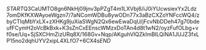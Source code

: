 $START$Q3CaUMTO8gn6NkHj09jnv3pPZgT4m1LXVbj6/iJ0iYUcwsiexYx2Ldz7omDKfKXWAyoeWgzn7/7aNComWDBu8ywODn77x3aBzCXZoYNFccWQ4/zbyCTIqMbYxLX+zXHKg9juXiaSWgN2Qx6ewEwaDqU/jFcvNbDDeh47g70bdeufFCymH2oVcBkBxk+K3sZnCxEEnscWMzxDoTAn4d8t1wN2/oyzFufOLbg+vf0se/Uq+SjSXCHmZizURq8X/168Gv+Nqp/AKguhVIQZklmBILQiNA1JUJZ3fxLP15no2dqhUYV2xipL4XLfO7+6CX4s$END$